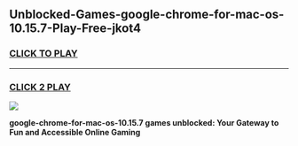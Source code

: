 
## Unblocked-Games-google-chrome-for-mac-os-10.15.7-Play-Free-jkot4
<h3>
<a href="https://premium76.site?title=google-chrome-for-mac-os-10.15.7&ref=15A">CLICK TO PLAY</a></h3>
<hr>

<h3>
<a href="https://premium76.site?title=google-chrome-for-mac-os-10.15.7&ref=15A">CLICK 2 PLAY</a>
  
</h3>

<a href="https://premium76.site?title=google-chrome-for-mac-os-10.15.7&ref=15A"><img src="https://clearcache.store/games.png"></a>


**google-chrome-for-mac-os-10.15.7 games unblocked: Your Gateway to Fun and Accessible Online Gaming**
